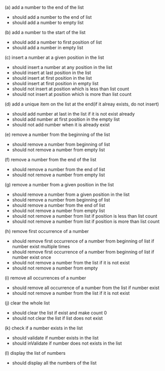 (a) add a number to the end of the list
  * should add a number to the end of list
  * should add a number to empty list

(b) add a number to the start of the list
  * should add a number to first position of list
  * should add a number in empty list

(c) insert a number at a given position in the list
  * should insert a number at any position in the list
  * should insert at last position in the list
  * should insert at first position in the list
  * should insert at first position in empty list
  * should not insert at position which is less than list count
  * should not insert at position which is more than list count

(d) add a unique item on the list at the end(if it alreay exists, do not insert)
  * should add number at last in the list if it is not exist already
  * should add number at first position in the empty list
  * should not add number when it is already exist

(e) remove a number from the beginning of the list
  * should remove a number from beginning of list
  * should not remove a number from empty list

(f) remove a number from the end of the list
  * should remove a number from the end of list
  * should not remove a number from empty list

(g) remove a number from a given position in the list
  * should remove a number from a given position in the list
  * should remove a number from beginning of list
  * should remove a number from the end of list
  * should not remove a number from empty list
  * should not remove a number from list if position is less than list count
  * should not remove a number from list if position is more than list count

(h) remove first occurrence of a number
  * should remove first occurrence of a number from beginning of list if number exist multiple times
  * should remove first occurrence of a number from beginning of list if number exist once
  * should  not remove a number from the list if it is not exist
  * should  not remove a number from empty

(i) remove all occurrences of a number
  * should remove all occurrence of a number from the list if number exist
  * should  not remove a number from the list if it is not exist
  
(j) clear the whole list
  * should clear the list if exist and make count 0
  * should not clear the list if list does not exist

(k) check if a number exists in the list
  * should validate if number exists in the list
  * should inValidate if number does not exists in the list

(l) display the list of numbers
  * should display all the numbers of the list